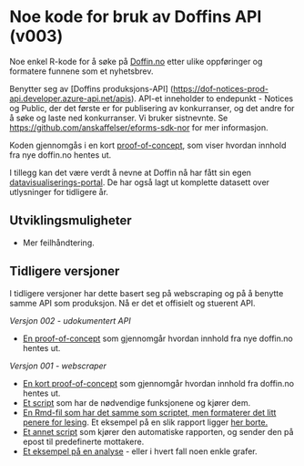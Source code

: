 # Noe kode for bruk av Doffins API (v003)

Noe enkel R-kode for å søke på [Doffin.no](https://doffin.no/) etter ulike oppføringer og formatere funnene som et nyhetsbrev. 

Benytter seg av [Doffins produksjons-API] (https://dof-notices-prod-api.developer.azure-api.net/apis). API-et inneholder to endepunkt - Notices og Public, der det første er for publisering av konkurranser, og det andre for å søke og laste ned konkurranser. Vi bruker sistnevnte. Se https://github.com/anskaffelser/eforms-sdk-nor for mer informasjon. 

Koden gjennomgås i en kort [proof-of-concept](poc_api_nye_doffin.md), som viser hvordan innhold fra nye doffin.no hentes ut.

I tillegg kan det være verdt å nevne at Doffin nå har fått sin egen [datavisualiserings-portal](https://www.doffin.no/data). De har også lagt ut komplette datasett over utlysninger for tidligere år.

## Utviklingsmuligheter
- Mer feilhåndtering.

## Tidligere versjoner

I tidligere versjoner har dette basert seg på webscraping og på å benytte samme API som produksjon. Nå er det et offisielt og stuerent API.

*Versjon 002 - udokumentert API* 
- [En proof-of-concept](old_api_doffin/poc_scraper_nye_doffin.md) som gjennomgår hvordan innhold fra nye doffin.no hentes ut.

*Versjon 001 - webscraper* 
- [En kort proof-of-concept](old_doffin/poc_kort_doffin_scraper.md) som gjennomgår hvordan innhold fra doffin.no hentes ut.
- [Et script](old_doffin/doffin_scraper_script.R) som har de nødvendige funksjonene og kjører dem.
- [En Rmd-fil som har det samme som scriptet, men formaterer det litt penere for lesing](old_doffin/report_test.Rmd). Et eksempel på en slik rapport ligger <a href="https://rawcdn.githack.com/ideas2evidence/En-doffin-scraper/74ff77f6a1cb36f37ca0186c11bcd6c51fd038ac/rapporter/Doffin_rapport_2022-03-14.html" target = "_blank">her borte.</a>
- [Et annet script](old_doffin/newsletter_creator.R) som kjører den automatiske rapporten, og sender den på epost til predefinerte mottakere. 
- [Et eksempel på en analyse](old_doffin/poc_doffin_analyse.md) - eller i hvert fall noen enkle grafer.

